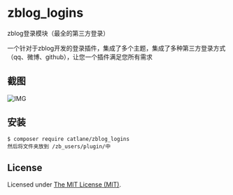 zblog_logins
======

zblog登录模块（最全的第三方登录）

一个针对于zblog开发的登录插件，集成了多个主题，集成了多种第三方登录方式（qq、微博、github），让您一个插件满足您所有需求

## 截图

![IMG](https://qn.lovyou.top/blog/2019/06/201906189157_2927.png?watermark/1/image/aHR0cHM6Ly93d3cubG92eW91LnRvcC96Yl91c2Vycy9wbHVnaW4vcWluaXV5dW4vd2F0ZXIucG5n/dissolve/80/gravity/SouthEast/dx/10/dy/10)

## 安装

```
$ composer require catlane/zblog_logins
然后将文件夹放到 /zb_users/plugin/中
```

License
------------
Licensed under [The MIT License (MIT)](LICENSE).